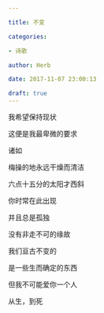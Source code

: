```yaml
---

title: 不变

categories:

- 诗歌

author: Herb

date: 2017-11-07 23:00:13

draft: true
---
```


我希望保持现状

这便是我最卑微的要求

诸如



梅操的地永远干燥而清洁

六点十五分的太阳才西斜

你时常在此出现

并且总是孤独

没有非走不可的缘故



我们亘古不变的

是一些生而确定的东西

但我不可能爱你一个人

从生，到死